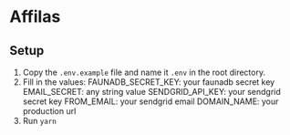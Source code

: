# Affilas

## Setup

1. Copy the `.env.example` file and name it `.env` in the root directory.
2. Fill in the values:
FAUNADB_SECRET_KEY: your faunadb secret key
EMAIL_SECRET: any string value
SENDGRID_API_KEY: your sendgrid secret key
FROM_EMAIL: your sendgrid email
DOMAIN_NAME: your production url
3. Run `yarn`
